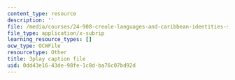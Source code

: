 ```yaml
---
content_type: resource
description: ''
file: /media/courses/24-908-creole-languages-and-caribbean-identities-spring-2017/0dd43e1643de98fe1c8dba76c07bd92d_OKAsxiE8ziY.srt
file_type: application/x-subrip
learning_resource_types: []
ocw_type: OCWFile
resourcetype: Other
title: 3play caption file
uid: 0dd43e16-43de-98fe-1c8d-ba76c07bd92d
---
```

